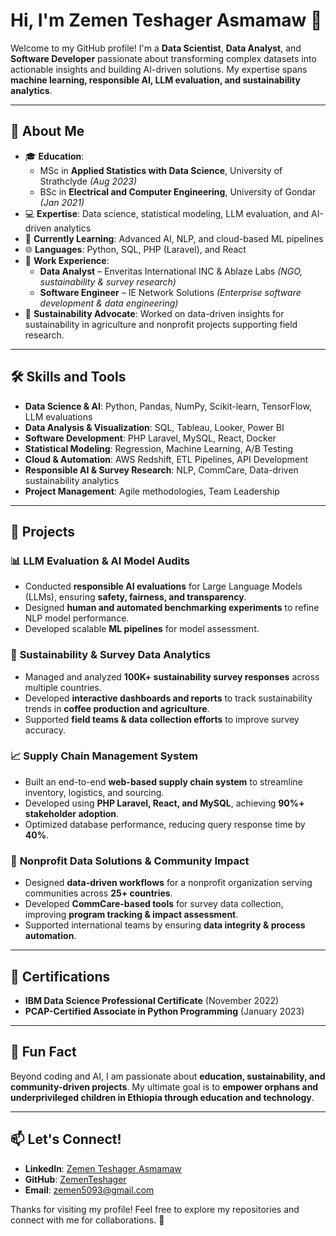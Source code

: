 # Hi, I'm Zemen Teshager Asmamaw 👋  

Welcome to my GitHub profile! I'm a **Data Scientist**, **Data Analyst**, and **Software Developer** passionate about transforming complex datasets into actionable insights and building AI-driven solutions. My expertise spans **machine learning, responsible AI, LLM evaluation, and sustainability analytics**.  

---

## 🌟 About Me  
- 🎓 **Education**:  
  - MSc in **Applied Statistics with Data Science**, University of Strathclyde *(Aug 2023)*  
  - BSc in **Electrical and Computer Engineering**, University of Gondar *(Jan 2021)*  
- 💻 **Expertise**: Data science, statistical modeling, LLM evaluation, and AI-driven analytics  
- 🌱 **Currently Learning**: Advanced AI, NLP, and cloud-based ML pipelines  
- 🌐 **Languages**: Python, SQL, PHP (Laravel), and React  
- 💼 **Work Experience**:  
  - **Data Analyst** – Enveritas International INC & Ablaze Labs *(NGO, sustainability & survey research)*  
  - **Software Engineer** – IE Network Solutions *(Enterprise software development & data engineering)*  
- 🌿 **Sustainability Advocate**: Worked on data-driven insights for sustainability in agriculture and nonprofit projects supporting field research.

---

## 🛠️ Skills and Tools  
- **Data Science & AI**: Python, Pandas, NumPy, Scikit-learn, TensorFlow, LLM evaluations  
- **Data Analysis & Visualization**: SQL, Tableau, Looker, Power BI  
- **Software Development**: PHP Laravel, MySQL, React, Docker  
- **Statistical Modeling**: Regression, Machine Learning, A/B Testing  
- **Cloud & Automation**: AWS Redshift, ETL Pipelines, API Development  
- **Responsible AI & Survey Research**: NLP, CommCare, Data-driven sustainability analytics  
- **Project Management**: Agile methodologies, Team Leadership  

---

## 🚀 Projects  
### 📊 **LLM Evaluation & AI Model Audits**  
- Conducted **responsible AI evaluations** for Large Language Models (LLMs), ensuring **safety, fairness, and transparency**.  
- Designed **human and automated benchmarking experiments** to refine NLP model performance.  
- Developed scalable **ML pipelines** for model assessment.  

### 🌿 **Sustainability & Survey Data Analytics**  
- Managed and analyzed **100K+ sustainability survey responses** across multiple countries.  
- Developed **interactive dashboards and reports** to track sustainability trends in **coffee production and agriculture**.  
- Supported **field teams & data collection efforts** to improve survey accuracy.  

### 📈 **Supply Chain Management System**  
- Built an end-to-end **web-based supply chain system** to streamline inventory, logistics, and sourcing.  
- Developed using **PHP Laravel, React, and MySQL**, achieving **90%+ stakeholder adoption**.  
- Optimized database performance, reducing query response time by **40%**.  

### 🏥 **Nonprofit Data Solutions & Community Impact**  
- Designed **data-driven workflows** for a nonprofit organization serving communities across **25+ countries**.  
- Developed **CommCare-based tools** for survey data collection, improving **program tracking & impact assessment**.  
- Supported international teams by ensuring **data integrity & process automation**.  

---

## 📜 Certifications  
- **IBM Data Science Professional Certificate** (November 2022)  
- **PCAP-Certified Associate in Python Programming** (January 2023)  

---

## 🌟 Fun Fact  
Beyond coding and AI, I am passionate about **education, sustainability, and community-driven projects**. My ultimate goal is to **empower orphans and underprivileged children in Ethiopia through education and technology**.  

---

## 📫 Let's Connect!  
- **LinkedIn**: [Zemen Teshager Asmamaw](https://www.linkedin.com/in/zementeshager)  
- **GitHub**: [ZemenTeshager](https://github.com/ZemenTeshager?tab=repositories)  
- **Email**: zemen5093@gmail.com  

Thanks for visiting my profile! Feel free to explore my repositories and connect with me for collaborations. 🚀
